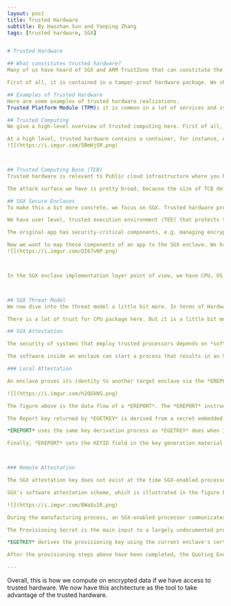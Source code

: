```yaml
---
layout: post
title: Trusted Hardware
subtitle: By Haozhan Sun and Yanping Zhang
tags: [trusted hardware, SGX]


# Trusted Hardware

## What constitutes trusted hardware?
Many of us have heard of SGX and ARM TrustZone that can constitute the notion of trusted hardware. What are some properties of trusted hardware in general? 

First of all, it is contained in a tamper-proof hardware package. We should not be able to hack into it physically and modify it. All of these hardware have tamper-proof quality. In terms of storage, there is a combination of fuse-based persistent memory and volatile memory. And the story is responsible for maintaining the root(s) of trust. We will talk about how the root of trust enables remote attestation. In terms of operations, they may be implemented in hardware or a mix of hardware and software. We may have a hardware random number generator to have a secure source of random numbers. This is important for key generation. We also have cryptographic operations including signing and encryption. We may have sometimes general computation. SGX supports more general computation of trusted computing in terms of trusted hardware, and some others only support cryptographic operations. One operation is attestation which can convey properties to verifier with supporting evidence. So the verifier can say that I believe this evidence, so I believe this property. The existence of a hardware module is a property to convey to remote users. Some users may only want to interact with a system that only has a specific hardware module available. Attestation has a lot to do with applied crypto.

## Examples of Trusted Hardware
Here are some examples of trusted hardware realizations. 
Trusted Platform Module (TPM): it is common in a lot of services and systems. They don’t provide general computing capability, but rather a kind of core cryptographic signing operations. It is one of the early trusted hardware realizations. More recently, we have Trusted Computing Platforms, including	Intel Software Guard Extensions (SGX), ARM Trusted Zone, ARM Secure Encrypted Virtualization (SEV). Other trusted hardware research includes Sanctum, Komodo, Keystone. 

## Trusted Computing
We give a high-level overview of trusted computing here. First of all, there are three principles involved, app owner, infrastructure owner and manufacturer. The manufacturer is responsible for designing, generating and realizing trusted hardware, for example, Intel. The infrastructure owner is the owner of the machine that hosts the trusted hardware, data center provider hosting a wide variety of computers. App owner is the person who wants to leverage the trusted hardware to do some computations. In terms of trusted computing, the trust model is that both the app owner and infrastructure owner trust the manufacturer. The app owner does not need to trust the infrastructure owner.

At a high level, trusted hardware contains a container, for instance, enclave for SGX. Generally in the container, you have some public code that sets up a secure communication channel between itself and the software owner. Then over the secure communication channel, you are able to load the private code and private data that is going to be protected by the container by the trusted hardware in terms of confidentiality and integrity. Then you can compute over this data on the remote server and get results back to the app owner. We will trust the validity of the results. What we are relying on is the trusted hardware. If we trust it, we can have a lot of great functionality.
![](https://i.imgur.com/5BmHjSR.png)



## Trusted Computing Base (TCB)
Trusted hardware is relevant to Public cloud infrastructure where you have datacenter providers provide computability. We want to be sure that we can run software processing sensitive data on it without them snooping our data. One concept that is important to know is trusted computing base before we define trust/threat model. It is the set of all components, both hardware and software, that are responsible for enforcing a given security policy. For example, we have a Linux application run, we want to be able to trust the results and the outputs of the Linux application. What is included in the TCB? Hardware (CPU, RAM, etc), Linux Kernel, system libraries, compiler/assembler/linker. 

The attack surface we have is pretty broad, because the size of TCB defines the attack surface. One goal of trusted hardware is to reduce the size of the TCB, making it easy to reason about the security threats, e.g. what are actually trusted and what needs to be correct.

## SGX Secure Enclaves
To make this a bit more concrete, we focus on SGX. Trusted hardware provides a container for code to run. The container of SGX is the enclave. SGX provides the secure enclaves abstraction. 

We have user level, trusted execution environment (TEE) that protects the confidentiality and integrity of code and data inside of it. This Secure Enclave is positioned as an isolated region of memory inside the application address space. 

The original app has security-critical components, e.g. managing encryption keys. For instance, consider a web server, which has security-critical component SSL library being able to establish an end-to-end channel to request the client to open connect to server. There is a less secure critical component simply managing a pool of network connections. That is not security-critical. Establishing a secure channel over the network communication is a security-critical component. 

Now we want to map these components of an app to the SGX enclave. We have Enclave hosting security-critical functionality. In high level, the app creates an enclave to have security-critical software components in it. Once the enclave can run on the system, the application can invoke some functions by calling enclave. Enclave will securely compute again using private data and private code. The results of the computation will be returned to the untrusted app. The app can use the encrypted results. It is important to figure out how to decompose an untrusted application into trusted and untrusted components. 
![](https://i.imgur.com/QI67vNP.png)



In the SGX enclave implementation layer point of view, we have CPU, OS and App. There is an enclave existing at an isolated region of memory inside that application's address space. The OS cannot look into the enclave about data and code.



## SGX Threat Model
We now dive into the threat model a little bit more. In terms of Hardware, CPU hardware and firmware are trusted, which is part of TCB. The adversary may probe or manipulate hardware outside of the CPU package

There is a lot of trust for CPU package here. But it is a little bit more minimal than the crazy long list we saw in TCB before. Besides, all non-enclave software may be compromised by an adversary (e.g. OS). Other enclaves may be compromised and can collude. Side channel attacks are out of scope (e.g., timing, cache). Essentially, there is no need to trust anything between the app enclave and CPU. 

## SGX Attestation

The security of systems that employ trusted processors depends on *software attestation*. The software running inside an *isolated container* established by trusted hardware can ask the hardware to sign a small piece of *attestation data*, producing an *attestation signature*. Besides the attestation data, the signed message includes a *measurement* that uniquely identifies the software inside the container. Therefore, an attestation signature can be used to convince a *verifier* that the attestation data was produced by a specific piece of software, which is hosted inside a container that is isolated by trusted hardware from outside interference.

The software inside an enclave can start a process that results in an SGX attestation signature, which includes the enclave's measurement and an enclave message. Additionally, pushing the signing functionality into the *Quoting Enclave* (by which the signing process is performed) creates the need for a secure communication path between an enclave undergoing software attestation and the Quoting Enclave. The SGX design solves this problem with a *local attestation* mechanism that can be used by an enclave to prove its identity to any other enclave hosted by the same SGX-enabled CPU. This scheme is achieved by *EREPORT* and *EGETKEY* as steps in the ***Local Attestation***.

### Local Attestation

An enclave proves its identity to another target enclave via the *EREPORT* instruction. The SGX instruction produces an attestation *Report* that cryptographically binds a message supplied by the enclave with the enclave's identities. 

![](https://i.imgur.com/h2QGkNS.png)

The figure above is the data flow of a *EREPORT*. The *EREPORT* instruction reads the current enclave's identity information from the enclave's SECS (top left in the figure), and uses it to populate the REPORT structure. The target enclave that receives the attestation report can convince itself of the report's authenticity. The report's authenticity proof is its MAC tag (top right in the figure). The key required to verify the MAC can only be obtained by the target enclave by asking *EGETKEY* to derive a Report key. 

The Report key returned by *EGETKEY* is derived from a secret embedded in the processor, and the key material includes the target enclave's measurement. The target enclave can be assured that the MAC tag in the report was produced by the SGX implementation. 

*EREPORT* uses the same key derivation process as *EGETKEY* does when invoked with KEYNAME set to the value associated with Report keys. When deriving a Report key, however, *EGETKEY* behaves slightly differently than it does in the case of seal keys. The key generation material never includes the fields corresponding to the enclave's certificate-based identity. It follows that the report can only be verified by the target enclave.

Finally, *EREPORT* sets the KEYID field in the key generation material to the contents of an SGX configuration register that is initialized with a random value when SGX is initialized. The KEYID value is also saved in the attestation report, but is not covered by the MAC tag.



### Remote Attestation

The SGX attestation key does not exist at the time SGX-enabled processors leave the factory. The attestation key is provisioned later, using a process that involves a Provisioning Enclave, and two special *EGETKEY* key types. 

SGX's software attestation scheme, which is illustrated in the figure below, relies on a key generation facility and on a provisioning service, both operated by Intel. 

![](https://i.imgur.com/8WaXu1R.png)

During the manufacturing process, an SGX-enabled processor communicates with Intel's key generation facility, and has two secrets burned into e-fuses, which are a one-time programmable storage medium that can be economically included on a high-performance chip's die. We call the secrets *Provisioning Secret* and the *Seal Secret* (top left in the figure above). 

The Provisioning Secret is the main input to a largely undocumented process that outputs the SGX master derivation key used by *EGETKEY*. The Seal Secret is not exposed to software by any of the architectural mechanisms documented in the SDM. The secret is only accessed when it is included in the material used by the key derivation process implemented by *EGETKEY*. 

*EGETKEY* derives the provisioning key using the current enclave's certificate-based identity and the SGX implementation's SVN (CPUSVN). After the Provisioning Enclave obtains a Provisioning key, it uses the key to authenticate itself to Intel's provisioning service. Once the provisioning service is convinced that it is communicating to a trusted Provisioning enclave in the secure environment provided by an SGX-enabled processor, the service generates an *Attestation Key* and sends it to the Provisioning Enclave. The enclave then encrypts the Attestation Key using a *Provisioning Seal Key*, and hands off the encrypted key to the system software for storage.

After the provisioning steps above have been completed, the Quoting Enclave can be invoked to perform SGX's software attestation. This enclave receives local attestation reports and verifies them using the Report keys generated by *EGETKEY*. The Quoting Enclave then obtains the Provisioning Seal Key from *EGETKEY* and uses it to decrypt the Attestation Key, which is received from system software. Last, the enclave replaces the MAC in the local attestation report with an *Attestation Signature* produced with the Attestation Key. 

---
```


Overall, this is how we compute on encrypted data if we have access to trusted hardware. We now have this architecture as the tool to take advantage of the trusted hardware.
